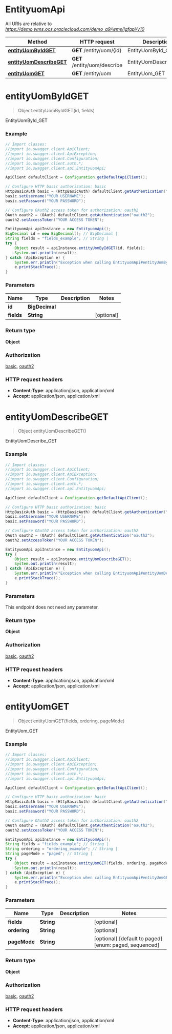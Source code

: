 # EntityuomApi

All URIs are relative to *https://demo.wms.ocs.oraclecloud.com/demo_a9/wms/lgfapi/v10*

Method | HTTP request | Description
------------- | ------------- | -------------
[**entityUomByIdGET**](EntityuomApi.md#entityUomByIdGET) | **GET** /entity/uom/{id} | EntityUomById_GET
[**entityUomDescribeGET**](EntityuomApi.md#entityUomDescribeGET) | **GET** /entity/uom/describe | EntityUomDescribe_GET
[**entityUomGET**](EntityuomApi.md#entityUomGET) | **GET** /entity/uom | EntityUom_GET


<a name="entityUomByIdGET"></a>
# **entityUomByIdGET**
> Object entityUomByIdGET(id, fields)

EntityUomById_GET



### Example
```java
// Import classes:
//import io.swagger.client.ApiClient;
//import io.swagger.client.ApiException;
//import io.swagger.client.Configuration;
//import io.swagger.client.auth.*;
//import io.swagger.client.api.EntityuomApi;

ApiClient defaultClient = Configuration.getDefaultApiClient();

// Configure HTTP basic authorization: basic
HttpBasicAuth basic = (HttpBasicAuth) defaultClient.getAuthentication("basic");
basic.setUsername("YOUR USERNAME");
basic.setPassword("YOUR PASSWORD");

// Configure OAuth2 access token for authorization: oauth2
OAuth oauth2 = (OAuth) defaultClient.getAuthentication("oauth2");
oauth2.setAccessToken("YOUR ACCESS TOKEN");

EntityuomApi apiInstance = new EntityuomApi();
BigDecimal id = new BigDecimal(); // BigDecimal | 
String fields = "fields_example"; // String | 
try {
    Object result = apiInstance.entityUomByIdGET(id, fields);
    System.out.println(result);
} catch (ApiException e) {
    System.err.println("Exception when calling EntityuomApi#entityUomByIdGET");
    e.printStackTrace();
}
```

### Parameters

Name | Type | Description  | Notes
------------- | ------------- | ------------- | -------------
 **id** | **BigDecimal**|  |
 **fields** | **String**|  | [optional]

### Return type

**Object**

### Authorization

[basic](../README.md#basic), [oauth2](../README.md#oauth2)

### HTTP request headers

 - **Content-Type**: application/json, application/xml
 - **Accept**: application/json, application/xml

<a name="entityUomDescribeGET"></a>
# **entityUomDescribeGET**
> Object entityUomDescribeGET()

EntityUomDescribe_GET



### Example
```java
// Import classes:
//import io.swagger.client.ApiClient;
//import io.swagger.client.ApiException;
//import io.swagger.client.Configuration;
//import io.swagger.client.auth.*;
//import io.swagger.client.api.EntityuomApi;

ApiClient defaultClient = Configuration.getDefaultApiClient();

// Configure HTTP basic authorization: basic
HttpBasicAuth basic = (HttpBasicAuth) defaultClient.getAuthentication("basic");
basic.setUsername("YOUR USERNAME");
basic.setPassword("YOUR PASSWORD");

// Configure OAuth2 access token for authorization: oauth2
OAuth oauth2 = (OAuth) defaultClient.getAuthentication("oauth2");
oauth2.setAccessToken("YOUR ACCESS TOKEN");

EntityuomApi apiInstance = new EntityuomApi();
try {
    Object result = apiInstance.entityUomDescribeGET();
    System.out.println(result);
} catch (ApiException e) {
    System.err.println("Exception when calling EntityuomApi#entityUomDescribeGET");
    e.printStackTrace();
}
```

### Parameters
This endpoint does not need any parameter.

### Return type

**Object**

### Authorization

[basic](../README.md#basic), [oauth2](../README.md#oauth2)

### HTTP request headers

 - **Content-Type**: application/json, application/xml
 - **Accept**: application/json, application/xml

<a name="entityUomGET"></a>
# **entityUomGET**
> Object entityUomGET(fields, ordering, pageMode)

EntityUom_GET



### Example
```java
// Import classes:
//import io.swagger.client.ApiClient;
//import io.swagger.client.ApiException;
//import io.swagger.client.Configuration;
//import io.swagger.client.auth.*;
//import io.swagger.client.api.EntityuomApi;

ApiClient defaultClient = Configuration.getDefaultApiClient();

// Configure HTTP basic authorization: basic
HttpBasicAuth basic = (HttpBasicAuth) defaultClient.getAuthentication("basic");
basic.setUsername("YOUR USERNAME");
basic.setPassword("YOUR PASSWORD");

// Configure OAuth2 access token for authorization: oauth2
OAuth oauth2 = (OAuth) defaultClient.getAuthentication("oauth2");
oauth2.setAccessToken("YOUR ACCESS TOKEN");

EntityuomApi apiInstance = new EntityuomApi();
String fields = "fields_example"; // String | 
String ordering = "ordering_example"; // String | 
String pageMode = "paged"; // String | 
try {
    Object result = apiInstance.entityUomGET(fields, ordering, pageMode);
    System.out.println(result);
} catch (ApiException e) {
    System.err.println("Exception when calling EntityuomApi#entityUomGET");
    e.printStackTrace();
}
```

### Parameters

Name | Type | Description  | Notes
------------- | ------------- | ------------- | -------------
 **fields** | **String**|  | [optional]
 **ordering** | **String**|  | [optional]
 **pageMode** | **String**|  | [optional] [default to paged] [enum: paged, sequenced]

### Return type

**Object**

### Authorization

[basic](../README.md#basic), [oauth2](../README.md#oauth2)

### HTTP request headers

 - **Content-Type**: application/json, application/xml
 - **Accept**: application/json, application/xml

